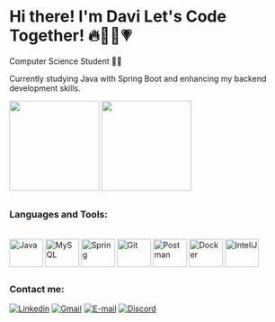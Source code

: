 # Hi there! I'm Davi Let's Code Together! 🔥👨‍💻💗

 Computer Science Student 👨‍💻

Currently studying Java with Spring Boot and enhancing my backend development skills.



<div>
  <img height="160em" src = "https://github-readme-stats.vercel.app/api?username=dsaoDev&show_icons=true&theme=synthwave">
  <img height ="160em" src = "https://github-readme-stats.vercel.app/api/top-langs/?username=dsaoDev&layout=compact&theme=synthwave">
</div>

##

### Languages and Tools:

<div style="display:inline_block"><br>
  <img align="center" alt="Java" height= "50" width = "60" src="https://cdn.jsdelivr.net/gh/devicons/devicon@latest/icons/java/java-original.svg">
  <img align="center" alt="MySQL" height= "50" width = "60" src="https://cdn.jsdelivr.net/gh/devicons/devicon@latest/icons/mysql/mysql-original.svg">
  <img align="center" alt="Spring" height= "50" width = "60" src="https://cdn.jsdelivr.net/gh/devicons/devicon/icons/spring/spring-original-wordmark.svg">
  <img align="center" alt="Git" height= "50" width = "60" src="https://cdn.jsdelivr.net/gh/devicons/devicon/icons/git/git-original-wordmark.svg">
   <img align="center" alt="Postman" height= "50" width = "60" src ="https://cdn.jsdelivr.net/gh/devicons/devicon@latest/icons/postman/postman-original.svg">
   <img align ="center" alt="Docker" height= "50" width = "60" src="https://cdn.jsdelivr.net/gh/devicons/devicon@latest/icons/docker/docker-original.svg">
  <img align="center" alt="InteliJ" height= "50" width = "60" src="https://cdn.jsdelivr.net/gh/devicons/devicon/icons/intellij/intellij-original.svg">
</div>

##

### Contact me:

 [![Linkedin](https://img.shields.io/badge/LinkedIn-0077B5?style=for-the-badge&logo=linkedin&logoColor=white)](https://www.linkedin.com/in/davi-silva-tech/)
 [![Gmail](https://img.shields.io/badge/Gmail-333333?style=for-the-badge&logo=gmail&logoColor=red)](mailto:dsaodev@gmail.com)
 [![E-mail](https://img.shields.io/badge/-Email-000?style=for-the-badge&logo=microsoft-outlook&logoColor=007BFF)](mailto:davissgt1@hotmail.com)
 [![Discord](https://img.shields.io/badge/Discord-7289DA?style=for-the-badge&logo=discord&logoColor=white)](https://discord.com/channels/@davi_silva4350/)
